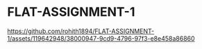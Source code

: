 # FLAT-ASSIGNMENT-1


https://github.com/rohith1894/FLAT-ASSIGNMENT-1/assets/119642948/38000947-9cd9-4796-97f3-e8e458a86860

